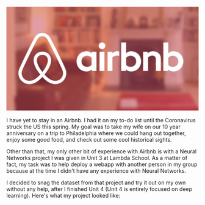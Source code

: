 ![Airbnb Logo](/img/airbnb_logo.PNG)

I have yet to stay in an Airbnb.  I had it on my to-do list until the Coronavirus struck the US this spring.  My goal was to take my wife on our 10 year anniversary on a trip to Philadelphia where we could hang out together, enjoy some good food, and check out some cool historical sights.

Other than that, my only other bit of experience with Airbnb is with a Neural Networks project I was given in Unit 3 at Lambda School.  As a matter of fact, my task was to help deploy a webapp with another person in my group because at the time I didn't have any experience with Neural Networks.

I decided to snag the dataset from that project and try it out on my own without any help, after I finished Unit 4 (Unit 4 is entirely focused on deep learning).  Here's what my project looked like:
